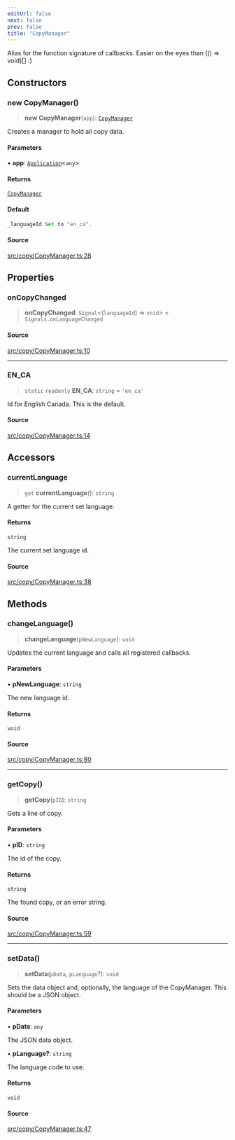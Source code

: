```yaml
---
editUrl: false
next: false
prev: false
title: "CopyManager"
---
```


Alias for the function signature of callbacks. Easier on the eyes than (() => void)[] :)

## Constructors

### new CopyManager()

> **new CopyManager**(`app`): [`CopyManager`](/api/classes/copymanager/)

Creates a manager to hold all copy data.

#### Parameters

• **app**: [`Application`](/api/classes/application/)\<`any`\>

#### Returns

[`CopyManager`](/api/classes/copymanager/)

#### Default

```ts
_languageId Set to "en_ca".
```

#### Source

[src/copy/CopyManager.ts:28](https://github.com/relishinc/dill-pixel/blob/c79d8e8552aaa0f13a29535c819ae67d025b4669/src/copy/CopyManager.ts#L28)

## Properties

### onCopyChanged

> **onCopyChanged**: `Signal`\<(`languageId`) => `void`\> = `Signals.onLanguageChanged`

#### Source

[src/copy/CopyManager.ts:10](https://github.com/relishinc/dill-pixel/blob/c79d8e8552aaa0f13a29535c819ae67d025b4669/src/copy/CopyManager.ts#L10)

***

### EN\_CA

> `static` `readonly` **EN\_CA**: `string` = `'en_ca'`

Id for English Canada. This is the default.

#### Source

[src/copy/CopyManager.ts:14](https://github.com/relishinc/dill-pixel/blob/c79d8e8552aaa0f13a29535c819ae67d025b4669/src/copy/CopyManager.ts#L14)

## Accessors

### currentLanguage

> `get` **currentLanguage**(): `string`

A getter for the current set language.

#### Returns

`string`

The current set language id.

#### Source

[src/copy/CopyManager.ts:38](https://github.com/relishinc/dill-pixel/blob/c79d8e8552aaa0f13a29535c819ae67d025b4669/src/copy/CopyManager.ts#L38)

## Methods

### changeLanguage()

> **changeLanguage**(`pNewLanguage`): `void`

Updates the current language and calls all registered callbacks.

#### Parameters

• **pNewLanguage**: `string`

The new language id.

#### Returns

`void`

#### Source

[src/copy/CopyManager.ts:80](https://github.com/relishinc/dill-pixel/blob/c79d8e8552aaa0f13a29535c819ae67d025b4669/src/copy/CopyManager.ts#L80)

***

### getCopy()

> **getCopy**(`pID`): `string`

Gets a line of copy.

#### Parameters

• **pID**: `string`

The id of the copy.

#### Returns

`string`

The found copy, or an error string.

#### Source

[src/copy/CopyManager.ts:59](https://github.com/relishinc/dill-pixel/blob/c79d8e8552aaa0f13a29535c819ae67d025b4669/src/copy/CopyManager.ts#L59)

***

### setData()

> **setData**(`pData`, `pLanguage`?): `void`

Sets the data object and, optionally, the language of the CopyManager. This should be a JSON object.

#### Parameters

• **pData**: `any`

The JSON data object.

• **pLanguage?**: `string`

The language code to use.

#### Returns

`void`

#### Source

[src/copy/CopyManager.ts:47](https://github.com/relishinc/dill-pixel/blob/c79d8e8552aaa0f13a29535c819ae67d025b4669/src/copy/CopyManager.ts#L47)
